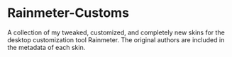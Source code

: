 # Rainmeter-Customs
A collection of my tweaked, customized, and completely new skins for the desktop customization tool Rainmeter.
The original authors are included in the metadata of each skin.
